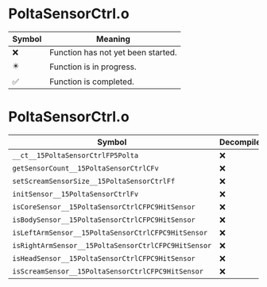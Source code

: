 # PoltaSensorCtrl.o
| Symbol | Meaning 
| ------------- | ------------- 
| :x: | Function has not yet been started. 
| :eight_pointed_black_star: | Function is in progress. 
| :white_check_mark: | Function is completed. 


# PoltaSensorCtrl.o
| Symbol | Decompiled? |
| ------------- | ------------- |
| `__ct__15PoltaSensorCtrlFP5Polta` | :x: |
| `getSensorCount__15PoltaSensorCtrlCFv` | :x: |
| `setScreamSensorSize__15PoltaSensorCtrlFf` | :x: |
| `initSensor__15PoltaSensorCtrlFv` | :x: |
| `isCoreSensor__15PoltaSensorCtrlCFPC9HitSensor` | :x: |
| `isBodySensor__15PoltaSensorCtrlCFPC9HitSensor` | :x: |
| `isLeftArmSensor__15PoltaSensorCtrlCFPC9HitSensor` | :x: |
| `isRightArmSensor__15PoltaSensorCtrlCFPC9HitSensor` | :x: |
| `isHeadSensor__15PoltaSensorCtrlCFPC9HitSensor` | :x: |
| `isScreamSensor__15PoltaSensorCtrlCFPC9HitSensor` | :x: |
